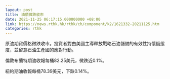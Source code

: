 ```yaml
---
layout: post
title: 油價微跌收市
date: 2021-11-25 06:17:15.000000000 +08:00
link: https://news.rthk.hk/rthk/ch/component/k2/1621332-20211125.htm
categories: rthk
---
```


原油期貨價格微跌收市。投資者對由美國主導釋放戰略石油儲備的有效性持懷疑態度，並留意石油生產國的應對行動。

倫敦布蘭特期油收報每桶82.25美元，微跌近0.1%。

紐約期油收報每桶78.39美元，下跌0.14%。
